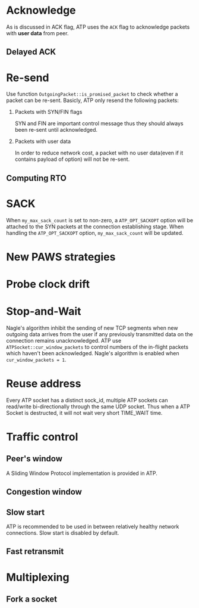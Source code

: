 # Acknowledge
As is discussed in ACK flag, ATP uses the `ACK` flag to acknowledge packets with **user data** from peer.

## Delayed ACK

# Re-send
Use function `OutgoingPacket::is_promised_packet` to check whether a packet can be re-sent. Basicly, ATP only resend the following packets:

1. Packets with SYN/FIN flags
	
	SYN and FIN are important control message thus they should always been re-sent until acknowledged.

2. Packets with user data

	In order to reduce network cost, a packet with no user data(even if it contains payload of option) will not be re-sent.


## Computing RTO

# SACK
When `my_max_sack_count` is set to non-zero, a `ATP_OPT_SACKOPT` option will be attached to the SYN packets at the connection establishing stage. When handling the `ATP_OPT_SACKOPT` option, `my_max_sack_count` will be updated. 

# New PAWS strategies

# Probe clock drift

# Stop-and-Wait
Nagle's algorithm inhibit the sending of new TCP segments when new outgoing data arrives from the user if any previously transmitted data on the connection remains unacknowledged.
ATP use `ATPSocket::cur_window_packets` to control numbers of the in-flight packets which haven't been acknowledged. Nagle's algorithm is enabled when `cur_window_packets = 1`.

# Reuse address
Every ATP socket has a distinct sock\_id, multiple ATP sockets can read/write bi-directionally through the same UDP socket. Thus when a ATP Socket is destructed, it will not wait very short TIME\_WAIT time.

# Traffic control
## Peer's window
A Sliding Window Protocol implementation is provided in ATP.

## Congestion window

## Slow start
ATP is recommended to be used in between relatively healthy network connections. Slow start is disabled by default.

## Fast retransmit

# Multiplexing
## Fork a socket